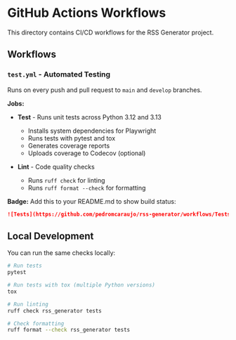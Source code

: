 # GitHub Actions Workflows

This directory contains CI/CD workflows for the RSS Generator project.

## Workflows

### `test.yml` - Automated Testing

Runs on every push and pull request to `main` and `develop` branches.

**Jobs:**
- **Test** - Runs unit tests across Python 3.12 and 3.13
  - Installs system dependencies for Playwright
  - Runs tests with pytest and tox
  - Generates coverage reports
  - Uploads coverage to Codecov (optional)

- **Lint** - Code quality checks
  - Runs `ruff check` for linting
  - Runs `ruff format --check` for formatting

**Badge:**
Add this to your README.md to show build status:
```markdown
![Tests](https://github.com/pedromcaraujo/rss-generator/workflows/Tests/badge.svg)
```

## Local Development

You can run the same checks locally:

```bash
# Run tests
pytest

# Run tests with tox (multiple Python versions)
tox

# Run linting
ruff check rss_generator tests

# Check formatting
ruff format --check rss_generator tests
```
